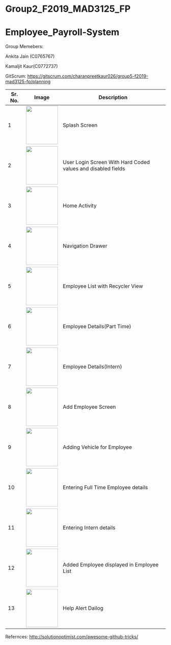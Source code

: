 # Group2_F2019_MAD3125_FP
# Employee_Payroll-System


Group Memebers:

Ankita Jain (C0765767)

Kamaljit Kaur(C0772737)

GitScrum:
https://gitscrum.com/charanpreetkaur026/group5-f2019-mad3125-fp/planning

| Sr. No.         | Image               |        Description |
|---------------|---------------------|--------------------|  
1 | <img src="https://user-images.githubusercontent.com/55303200/70661891-35381880-1c33-11ea-910e-ead62ce8b434.png" width="100" height="120"/>| Splash Screen|
2 | <img src="https://user-images.githubusercontent.com/55303195/70644968-09f10180-1c12-11ea-9b63-b335efe231c6.png" width="100" height="120"/> | User Login Screen With Hard Coded values and disabled fields
3 | <img src="https://user-images.githubusercontent.com/55303195/70644972-0b222e80-1c12-11ea-81c8-2261c2b67b1d.png" width="100" height="120"/> | Home Activity
4 | <img src="https://user-images.githubusercontent.com/55303195/70644962-08bfd480-1c12-11ea-9321-307b55f4bb2f.png" width="100" height="120"/> | Navigation Drawer
5 | <img src="https://user-images.githubusercontent.com/55303195/70647141-4aeb1500-1c16-11ea-958d-65bba9df9fa8.png" width="100" height="120"/> | Employee List with Recycler View
6 | <img src="https://user-images.githubusercontent.com/55303195/70647976-2132ed80-1c18-11ea-90ef-42d0c46fd541.png" width="100" height="120"/> | Employee Details(Part Time)
7 | <img src="https://user-images.githubusercontent.com/55303195/70648065-4cb5d800-1c18-11ea-96f6-3aaf9ff8a099.png" width="100" height="120"/> | Employee Details(Intern)
8 | <img src="https://user-images.githubusercontent.com/55303195/70644976-0c535b80-1c12-11ea-9f4a-79244ac18b5a.png" width="100" height="120"/> | Add Employee Screen
9 | <img src="https://user-images.githubusercontent.com/55303195/70644976-0c535b80-1c12-11ea-9f4a-79244ac18b5a.png" width="100" height="120"/> | Adding Vehicle for Employee
10 | <img src="https://user-images.githubusercontent.com/55303195/70644952-03fb2080-1c12-11ea-8a4d-84160aee604c.png" width="100" height="120"/> | Entering Full Time Employee details
11 | <img src="https://user-images.githubusercontent.com/55303195/70648808-dca85180-1c19-11ea-835f-e280ac14738b.png" width="100" height="120"/> | Entering Intern details
12 | <img src="https://user-images.githubusercontent.com/55303195/70648691-a66ad200-1c19-11ea-8e41-af52720c5604.png" width="100" height="120"/> | Added Employee displayed in Employee List
13 | <img src="https://user-images.githubusercontent.com/55303195/70644958-06f61100-1c12-11ea-9638-bb64ea997db7.png" width="100" height="120"/> | Help Alert Dailog 


Refernces:
http://solutionoptimist.com/awesome-github-tricks/
